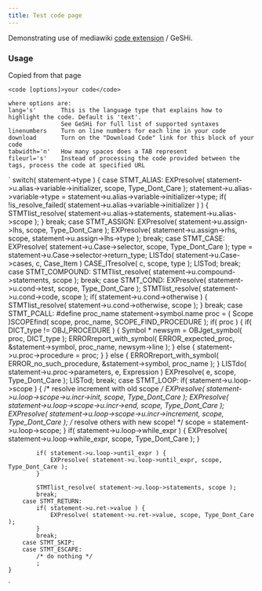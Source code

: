 ```yaml
---
title: Test code page
---
```


Demonstrating use of mediawiki [code
extension](http://www.mediawiki.org/wiki/Extension:Code) / GeSHi.

### Usage

Copied from that page

    <code [options]>your code</code>

    where options are:
    lang='s'       This is the language type that explains how to highlight the code. Default is 'text'.
                   See GeSHi for full list of supported syntaxes
    linenumbers    Turn on line numbers for each line in your code
    download       Turn on the "Download Code" link for this block of your code
    tabwidth='n'   How many spaces does a TAB represent
    fileurl='s'    Instead of processing the code provided between the tags, process the code at specified URL

`
    switch( statement->type ) {
        case STMT_ALIAS:
            EXPresolve( statement->u.alias->variable->initializer, scope, Type_Dont_Care );
            statement->u.alias->variable->type =
                statement->u.alias->variable->initializer->type;
            if( !is_resolve_failed( statement->u.alias->variable->initializer ) ) {
                STMTlist_resolve( statement->u.alias->statements, statement->u.alias->scope );
            }
            break;
        case STMT_ASSIGN:
            EXPresolve( statement->u.assign->lhs, scope, Type_Dont_Care );
            EXPresolve( statement->u.assign->rhs, scope, statement->u.assign->lhs->type );
            break;
        case STMT_CASE:
            EXPresolve( statement->u.Case->selector, scope, Type_Dont_Care );
            type = statement->u.Case->selector->return_type;
            LISTdo( statement->u.Case->cases, c, Case_Item )
            CASE_ITresolve( c, scope, type );
            LISTod;
            break;
        case STMT_COMPOUND:
            STMTlist_resolve( statement->u.compound->statements, scope );
            break;
        case STMT_COND:
            EXPresolve( statement->u.cond->test, scope, Type_Dont_Care );
            STMTlist_resolve( statement->u.cond->code, scope );
            if( statement->u.cond->otherwise ) {
                STMTlist_resolve( statement->u.cond->otherwise, scope );
            }
            break;
        case STMT_PCALL:
#define proc_name statement->symbol.name
            proc = ( Scope )SCOPEfind( scope, proc_name,
                                       SCOPE_FIND_PROCEDURE );
            if( proc ) {
                if( DICT_type != OBJ_PROCEDURE ) {
                    Symbol * newsym = OBJget_symbol( proc, DICT_type );
                    ERRORreport_with_symbol( ERROR_expected_proc, &statement->symbol, proc_name, newsym->line );
                } else {
                    statement->u.proc->procedure = proc;
                }
            } else {
                ERRORreport_with_symbol( ERROR_no_such_procedure, &statement->symbol, proc_name );
            }
            LISTdo( statement->u.proc->parameters, e, Expression )
            EXPresolve( e, scope, Type_Dont_Care );
            LISTod;
            break;
        case STMT_LOOP:
            if( statement->u.loop->scope ) {
                /* resolve increment with old scope */
                EXPresolve( statement->u.loop->scope->u.incr->init, scope, Type_Dont_Care );
                EXPresolve( statement->u.loop->scope->u.incr->end, scope, Type_Dont_Care );
                EXPresolve( statement->u.loop->scope->u.incr->increment, scope, Type_Dont_Care );
                /* resolve others with new scope! */
                scope = statement->u.loop->scope;
            }
            if( statement->u.loop->while_expr ) {
                EXPresolve( statement->u.loop->while_expr, scope, Type_Dont_Care );
            }

            if( statement->u.loop->until_expr ) {
                EXPresolve( statement->u.loop->until_expr, scope, Type_Dont_Care );
            }

            STMTlist_resolve( statement->u.loop->statements, scope );
            break;
        case STMT_RETURN:
            if( statement->u.ret->value ) {
                EXPresolve( statement->u.ret->value, scope, Type_Dont_Care );
            }
            break;
        case STMT_SKIP:
        case STMT_ESCAPE:
            /* do nothing */
            ;
    }

`
